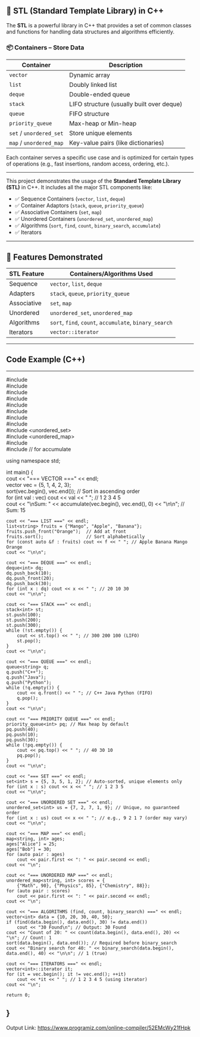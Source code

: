 ## 🔹 STL (Standard Template Library) in C++

The **STL** is a powerful library in C++ that provides a set of common classes and functions for handling data structures and algorithms efficiently.

### 📦 Containers – Store Data

| Container           | Description                                |
|---------------------|--------------------------------------------|
| `vector`            | Dynamic array                              |
| `list`              | Doubly linked list                         |
| `deque`             | Double-ended queue                         |
| `stack`             | LIFO structure (usually built over deque)  |
| `queue`             | FIFO structure                             |
| `priority_queue`    | Max-heap or Min-heap                       |
| `set` / `unordered_set` | Store unique elements                |
| `map` / `unordered_map` | Key-value pairs (like dictionaries)   |

Each container serves a specific use case and is optimized for certain types of operations (e.g., fast insertions, random access, ordering, etc.).

---

This project demonstrates the usage of the **Standard Template Library (STL)** in C++. It includes all the major STL components like:

- ✅ Sequence Containers (`vector`, `list`, `deque`)
- ✅ Container Adaptors (`stack`, `queue`, `priority_queue`)
- ✅ Associative Containers (`set`, `map`)
- ✅ Unordered Containers (`unordered_set`, `unordered_map`)
- ✅ Algorithms (`sort`, `find`, `count`, `binary_search`, `accumulate`)
- ✅ Iterators

---

## 🧪 Features Demonstrated

| STL Feature        | Containers/Algorithms Used                  |
|--------------------|----------------------------------------------|
| Sequence           | `vector`, `list`, `deque`                    |
| Adapters           | `stack`, `queue`, `priority_queue`           |
| Associative        | `set`, `map`                                 |
| Unordered          | `unordered_set`, `unordered_map`             |
| Algorithms         | `sort`, `find`, `count`, `accumulate`, `binary_search` |
| Iterators          | `vector::iterator`                           |

---

## Code Example (C++)
---

#include <iostream> <br/>
#include <vector> <br/>
#include <list> <br/>
#include <deque> <br/>
#include <stack> <br/>
#include <queue> <br/>
#include <set> <br/>
#include <map> <br/>
#include <unordered_set> <br/>
#include <unordered_map> <br/>
#include <algorithm> <br/>
#include <numeric> // for accumulate <br/>

using namespace std; <br/>

int main() { <br/>
    cout << "=== VECTOR ===" << endl; <br/>
    vector<int> vec = {5, 1, 4, 2, 3}; <br/>
    sort(vec.begin(), vec.end()); // Sort in ascending order <br/>
    for (int val : vec) cout << val << " "; // 1 2 3 4 5 <br/>
    cout << "\nSum: " << accumulate(vec.begin(), vec.end(), 0) << "\n\n"; // Sum: 15 <br/>

    cout << "=== LIST ===" << endl;
    list<string> fruits = {"Mango", "Apple", "Banana"};
    fruits.push_front("Orange");  // Add at front
    fruits.sort();                // Sort alphabetically
    for (const auto &f : fruits) cout << f << " "; // Apple Banana Mango Orange
    cout << "\n\n";

    cout << "=== DEQUE ===" << endl;
    deque<int> dq;
    dq.push_back(10);
    dq.push_front(20);
    dq.push_back(30);
    for (int x : dq) cout << x << " "; // 20 10 30
    cout << "\n\n";

    cout << "=== STACK ===" << endl;
    stack<int> st;
    st.push(100);
    st.push(200);
    st.push(300);
    while (!st.empty()) {
        cout << st.top() << " "; // 300 200 100 (LIFO)
        st.pop();
    }
    cout << "\n\n";

    cout << "=== QUEUE ===" << endl;
    queue<string> q;
    q.push("C++");
    q.push("Java");
    q.push("Python");
    while (!q.empty()) {
        cout << q.front() << " "; // C++ Java Python (FIFO)
        q.pop();
    }
    cout << "\n\n";

    cout << "=== PRIORITY QUEUE ===" << endl;
    priority_queue<int> pq; // Max heap by default
    pq.push(40);
    pq.push(10);
    pq.push(30);
    while (!pq.empty()) {
        cout << pq.top() << " "; // 40 30 10
        pq.pop();
    }
    cout << "\n\n";

    cout << "=== SET ===" << endl;
    set<int> s = {5, 3, 5, 1, 2}; // Auto-sorted, unique elements only
    for (int x : s) cout << x << " "; // 1 2 3 5
    cout << "\n\n";

    cout << "=== UNORDERED SET ===" << endl;
    unordered_set<int> us = {7, 2, 7, 1, 9}; // Unique, no guaranteed order
    for (int x : us) cout << x << " "; // e.g., 9 2 1 7 (order may vary)
    cout << "\n\n";

    cout << "=== MAP ===" << endl;
    map<string, int> ages;
    ages["Alice"] = 25;
    ages["Bob"] = 30;
    for (auto pair : ages)
        cout << pair.first << ": " << pair.second << endl;
    cout << "\n";

    cout << "=== UNORDERED MAP ===" << endl;
    unordered_map<string, int> scores = {
        {"Math", 90}, {"Physics", 85}, {"Chemistry", 88}};
    for (auto pair : scores)
        cout << pair.first << ": " << pair.second << endl;
    cout << "\n";

    cout << "=== ALGORITHMS (find, count, binary_search) ===" << endl;
    vector<int> data = {10, 20, 30, 40, 50};
    if (find(data.begin(), data.end(), 30) != data.end())
        cout << "30 Found\n"; // Output: 30 Found
    cout << "Count of 20: " << count(data.begin(), data.end(), 20) << "\n"; // Count: 1
    sort(data.begin(), data.end()); // Required before binary_search
    cout << "Binary search for 40: " << binary_search(data.begin(), data.end(), 40) << "\n\n"; // 1 (true)

    cout << "=== ITERATORS ===" << endl;
    vector<int>::iterator it;
    for (it = vec.begin(); it != vec.end(); ++it)
        cout << *it << " "; // 1 2 3 4 5 (using iterator)
    cout << "\n";

    return 0;
}
---
Output Link: https://www.programiz.com/online-compiler/52EMcWy21fHpk


